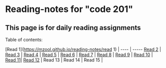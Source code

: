 # Reading-notes for "code 201"

## This page is for daily reading assignments

Table of contents:

 [Read 1](https://mzool.github.io/reading-notes/read 1) | 
 ----   | ----- 
 [Read 2](https://mzool.github.io/reading-notes/read%202) | 
 [Read 3](https://mzool.github.io/reading-notes/read%203) | 
 [Read 4]( https://mzool.github.io/reading-notes/read4) |
 [Read 5](https://mzool.github.io/reading-notes/read5) |
 [Read 6](https://mzool.github.io/reading-notes/read6) |
 [Read 7](https://mzool.github.io/reading-notes/read7) | 
 [Read 8](https://mzool.github.io/reading-notes/read8) |
 [Read 9](https://mzool.github.io/reading-notes/read9)  |
 [Read 10](https://mzool.github.io/reading-notes/read10) |
  [Read 11](https://mzool.github.io/reading-notes/read11)|
  [Read 12](https://mzool.github.io/reading-notes/read12) |
 Read 13 |
 Read 14 |
 Read 15 |
